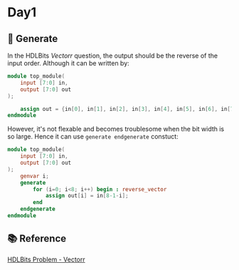 # Day1

## 📌 Generate
In the HDLBits *Vectorr* question, the output should be the reverse of the input order.
Although it can be written by:
```verilog
module top_module( 
    input [7:0] in,
    output [7:0] out
);

    assign out = {in[0], in[1], in[2], in[3], in[4], in[5], in[6], in[7]};
endmodule
```

However, it's not flexable and becomes troublesome when the bit width is so large.
Hence it can use ```generate endgenerate``` constuct:
```verilog
module top_module( 
    input [7:0] in,
    output [7:0] out
);
    genvar i;
    generate 
        for (i=0; i<8; i++) begin : reverse_vector
        	assign out[i] = in[8-1-i];
    	end
    endgenerate
endmodule
```

## 📚 Reference
[HDLBits Problem - Vectorr](https://hdlbits.01xz.net/wiki/Vectorr)
